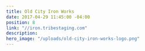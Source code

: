 ```yaml
---
title: Old City Iron Works
date: 2017-04-29 11:45:00 -04:00
position: 8
link: "//iron.tribestaging.com"
description:
hero_image: "/uploads/old-city-iron-works-logo.png"
---
```


